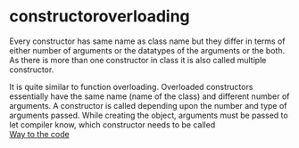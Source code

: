 # constructoroverloading
Every constructor has same name as class name but they differ in terms of either number of arguments or the datatypes of the arguments or the both.
As there is more than one constructor in class it is also called multiple constructor.<br/>

It is quite similar to function overloading.
Overloaded constructors essentially have the same name (name of the class) and different number of arguments.
A constructor is called depending upon the number and type of arguments passed.
While creating the object, arguments must be passed to let compiler know, which constructor needs to be called<br/>
[Way to the code](https://github.com/ASTHA193/constructoroverloading/blob/master/constructoroverloading)
